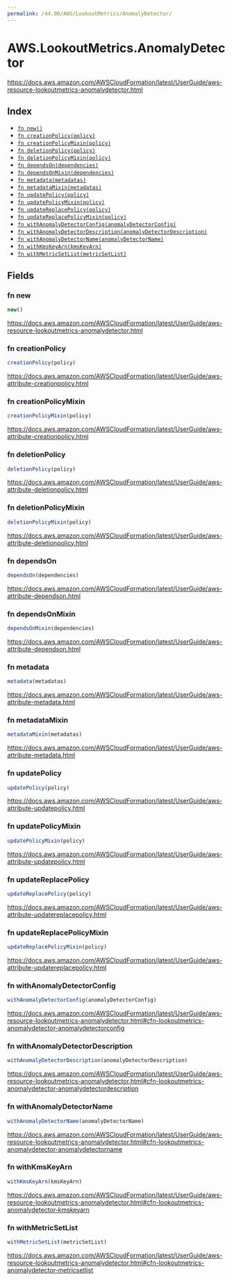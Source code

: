```yaml
---
permalink: /44.00/AWS/LookoutMetrics/AnomalyDetector/
---
```


# AWS.LookoutMetrics.AnomalyDetector

https://docs.aws.amazon.com/AWSCloudFormation/latest/UserGuide/aws-resource-lookoutmetrics-anomalydetector.html

## Index

* [`fn new()`](#fn-new)
* [`fn creationPolicy(policy)`](#fn-creationpolicy)
* [`fn creationPolicyMixin(policy)`](#fn-creationpolicymixin)
* [`fn deletionPolicy(policy)`](#fn-deletionpolicy)
* [`fn deletionPolicyMixin(policy)`](#fn-deletionpolicymixin)
* [`fn dependsOn(dependencies)`](#fn-dependson)
* [`fn dependsOnMixin(dependencies)`](#fn-dependsonmixin)
* [`fn metadata(metadatas)`](#fn-metadata)
* [`fn metadataMixin(metadatas)`](#fn-metadatamixin)
* [`fn updatePolicy(policy)`](#fn-updatepolicy)
* [`fn updatePolicyMixin(policy)`](#fn-updatepolicymixin)
* [`fn updateReplacePolicy(policy)`](#fn-updatereplacepolicy)
* [`fn updateReplacePolicyMixin(policy)`](#fn-updatereplacepolicymixin)
* [`fn withAnomalyDetectorConfig(anomalyDetectorConfig)`](#fn-withanomalydetectorconfig)
* [`fn withAnomalyDetectorDescription(anomalyDetectorDescription)`](#fn-withanomalydetectordescription)
* [`fn withAnomalyDetectorName(anomalyDetectorName)`](#fn-withanomalydetectorname)
* [`fn withKmsKeyArn(kmsKeyArn)`](#fn-withkmskeyarn)
* [`fn withMetricSetList(metricSetList)`](#fn-withmetricsetlist)

## Fields

### fn new

```ts
new()
```

https://docs.aws.amazon.com/AWSCloudFormation/latest/UserGuide/aws-resource-lookoutmetrics-anomalydetector.html

### fn creationPolicy

```ts
creationPolicy(policy)
```

https://docs.aws.amazon.com/AWSCloudFormation/latest/UserGuide/aws-attribute-creationpolicy.html

### fn creationPolicyMixin

```ts
creationPolicyMixin(policy)
```

https://docs.aws.amazon.com/AWSCloudFormation/latest/UserGuide/aws-attribute-creationpolicy.html

### fn deletionPolicy

```ts
deletionPolicy(policy)
```

https://docs.aws.amazon.com/AWSCloudFormation/latest/UserGuide/aws-attribute-deletionpolicy.html

### fn deletionPolicyMixin

```ts
deletionPolicyMixin(policy)
```

https://docs.aws.amazon.com/AWSCloudFormation/latest/UserGuide/aws-attribute-deletionpolicy.html

### fn dependsOn

```ts
dependsOn(dependencies)
```

https://docs.aws.amazon.com/AWSCloudFormation/latest/UserGuide/aws-attribute-dependson.html

### fn dependsOnMixin

```ts
dependsOnMixin(dependencies)
```

https://docs.aws.amazon.com/AWSCloudFormation/latest/UserGuide/aws-attribute-dependson.html

### fn metadata

```ts
metadata(metadatas)
```

https://docs.aws.amazon.com/AWSCloudFormation/latest/UserGuide/aws-attribute-metadata.html

### fn metadataMixin

```ts
metadataMixin(metadatas)
```

https://docs.aws.amazon.com/AWSCloudFormation/latest/UserGuide/aws-attribute-metadata.html

### fn updatePolicy

```ts
updatePolicy(policy)
```

https://docs.aws.amazon.com/AWSCloudFormation/latest/UserGuide/aws-attribute-updatepolicy.html

### fn updatePolicyMixin

```ts
updatePolicyMixin(policy)
```

https://docs.aws.amazon.com/AWSCloudFormation/latest/UserGuide/aws-attribute-updatepolicy.html

### fn updateReplacePolicy

```ts
updateReplacePolicy(policy)
```

https://docs.aws.amazon.com/AWSCloudFormation/latest/UserGuide/aws-attribute-updatereplacepolicy.html

### fn updateReplacePolicyMixin

```ts
updateReplacePolicyMixin(policy)
```

https://docs.aws.amazon.com/AWSCloudFormation/latest/UserGuide/aws-attribute-updatereplacepolicy.html

### fn withAnomalyDetectorConfig

```ts
withAnomalyDetectorConfig(anomalyDetectorConfig)
```

https://docs.aws.amazon.com/AWSCloudFormation/latest/UserGuide/aws-resource-lookoutmetrics-anomalydetector.html#cfn-lookoutmetrics-anomalydetector-anomalydetectorconfig

### fn withAnomalyDetectorDescription

```ts
withAnomalyDetectorDescription(anomalyDetectorDescription)
```

https://docs.aws.amazon.com/AWSCloudFormation/latest/UserGuide/aws-resource-lookoutmetrics-anomalydetector.html#cfn-lookoutmetrics-anomalydetector-anomalydetectordescription

### fn withAnomalyDetectorName

```ts
withAnomalyDetectorName(anomalyDetectorName)
```

https://docs.aws.amazon.com/AWSCloudFormation/latest/UserGuide/aws-resource-lookoutmetrics-anomalydetector.html#cfn-lookoutmetrics-anomalydetector-anomalydetectorname

### fn withKmsKeyArn

```ts
withKmsKeyArn(kmsKeyArn)
```

https://docs.aws.amazon.com/AWSCloudFormation/latest/UserGuide/aws-resource-lookoutmetrics-anomalydetector.html#cfn-lookoutmetrics-anomalydetector-kmskeyarn

### fn withMetricSetList

```ts
withMetricSetList(metricSetList)
```

https://docs.aws.amazon.com/AWSCloudFormation/latest/UserGuide/aws-resource-lookoutmetrics-anomalydetector.html#cfn-lookoutmetrics-anomalydetector-metricsetlist